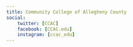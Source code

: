 ```yaml
---
title: Community College of Allegheny County
social:
    twitter: [CCAC]
    facebook: [CCAC.edu]
    instagram: [ccac_edu]
---
```

